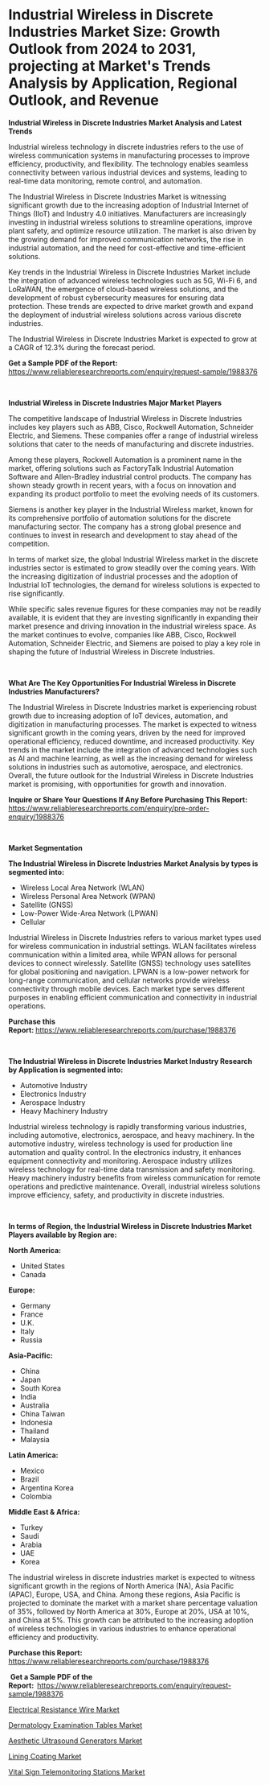 <p><h1>Industrial Wireless in Discrete Industries Market Size: Growth Outlook from 2024 to 2031, projecting at Market's Trends Analysis by Application, Regional Outlook, and Revenue</h1></p><p><strong>Industrial Wireless in Discrete Industries Market Analysis and Latest Trends</strong></p>
<p><p>Industrial wireless technology in discrete industries refers to the use of wireless communication systems in manufacturing processes to improve efficiency, productivity, and flexibility. The technology enables seamless connectivity between various industrial devices and systems, leading to real-time data monitoring, remote control, and automation.</p><p>The Industrial Wireless in Discrete Industries Market is witnessing significant growth due to the increasing adoption of Industrial Internet of Things (IIoT) and Industry 4.0 initiatives. Manufacturers are increasingly investing in industrial wireless solutions to streamline operations, improve plant safety, and optimize resource utilization. The market is also driven by the growing demand for improved communication networks, the rise in industrial automation, and the need for cost-effective and time-efficient solutions.</p><p>Key trends in the Industrial Wireless in Discrete Industries Market include the integration of advanced wireless technologies such as 5G, Wi-Fi 6, and LoRaWAN, the emergence of cloud-based wireless solutions, and the development of robust cybersecurity measures for ensuring data protection. These trends are expected to drive market growth and expand the deployment of industrial wireless solutions across various discrete industries.</p><p>The Industrial Wireless in Discrete Industries Market is expected to grow at a CAGR of 12.3% during the forecast period.</p></p>
<p><strong>Get a Sample PDF of the Report:&nbsp;</strong> <a href="https://www.reliableresearchreports.com/enquiry/request-sample/1988376">https://www.reliableresearchreports.com/enquiry/request-sample/1988376</a></p>
<p>&nbsp;</p>
<p><strong>Industrial Wireless in Discrete Industries Major Market Players</strong></p>
<p><p>The competitive landscape of Industrial Wireless in Discrete Industries includes key players such as ABB, Cisco, Rockwell Automation, Schneider Electric, and Siemens. These companies offer a range of industrial wireless solutions that cater to the needs of manufacturing and discrete industries.</p><p>Among these players, Rockwell Automation is a prominent name in the market, offering solutions such as FactoryTalk Industrial Automation Software and Allen-Bradley industrial control products. The company has shown steady growth in recent years, with a focus on innovation and expanding its product portfolio to meet the evolving needs of its customers.</p><p>Siemens is another key player in the Industrial Wireless market, known for its comprehensive portfolio of automation solutions for the discrete manufacturing sector. The company has a strong global presence and continues to invest in research and development to stay ahead of the competition.</p><p>In terms of market size, the global Industrial Wireless market in the discrete industries sector is estimated to grow steadily over the coming years. With the increasing digitization of industrial processes and the adoption of Industrial IoT technologies, the demand for wireless solutions is expected to rise significantly.</p><p>While specific sales revenue figures for these companies may not be readily available, it is evident that they are investing significantly in expanding their market presence and driving innovation in the industrial wireless space. As the market continues to evolve, companies like ABB, Cisco, Rockwell Automation, Schneider Electric, and Siemens are poised to play a key role in shaping the future of Industrial Wireless in Discrete Industries.</p></p>
<p>&nbsp;</p>
<p><strong>What Are The Key Opportunities For Industrial Wireless in Discrete Industries Manufacturers?</strong></p>
<p><p>The Industrial Wireless in Discrete Industries market is experiencing robust growth due to increasing adoption of IoT devices, automation, and digitization in manufacturing processes. The market is expected to witness significant growth in the coming years, driven by the need for improved operational efficiency, reduced downtime, and increased productivity. Key trends in the market include the integration of advanced technologies such as AI and machine learning, as well as the increasing demand for wireless solutions in industries such as automotive, aerospace, and electronics. Overall, the future outlook for the Industrial Wireless in Discrete Industries market is promising, with opportunities for growth and innovation.</p></p>
<p><strong>Inquire or Share Your Questions If Any Before Purchasing This Report:</strong> <a href="https://www.reliableresearchreports.com/enquiry/pre-order-enquiry/1988376">https://www.reliableresearchreports.com/enquiry/pre-order-enquiry/1988376</a></p>
<p>&nbsp;</p>
<p><strong>Market Segmentation</strong></p>
<p><strong>The Industrial Wireless in Discrete Industries Market Analysis by types is segmented into:</strong></p>
<p><ul><li>Wireless Local Area Network (WLAN)</li><li>Wireless Personal Area Network (WPAN)</li><li>Satellite (GNSS)</li><li>Low-Power Wide-Area Network (LPWAN)</li><li>Cellular</li></ul></p>
<p><p>Industrial Wireless in Discrete Industries refers to various market types used for wireless communication in industrial settings. WLAN facilitates wireless communication within a limited area, while WPAN allows for personal devices to connect wirelessly. Satellite (GNSS) technology uses satellites for global positioning and navigation. LPWAN is a low-power network for long-range communication, and cellular networks provide wireless connectivity through mobile devices. Each market type serves different purposes in enabling efficient communication and connectivity in industrial operations.</p></p>
<p><strong>Purchase this Report:&nbsp;</strong><a href="https://www.reliableresearchreports.com/purchase/1988376">https://www.reliableresearchreports.com/purchase/1988376</a></p>
<p>&nbsp;</p>
<p><strong>The Industrial Wireless in Discrete Industries Market Industry Research by Application is segmented into:</strong></p>
<p><ul><li>Automotive Industry</li><li>Electronics Industry</li><li>Aerospace Industry</li><li>Heavy Machinery Industry</li></ul></p>
<p><p>Industrial wireless technology is rapidly transforming various industries, including automotive, electronics, aerospace, and heavy machinery. In the automotive industry, wireless technology is used for production line automation and quality control. In the electronics industry, it enhances equipment connectivity and monitoring. Aerospace industry utilizes wireless technology for real-time data transmission and safety monitoring. Heavy machinery industry benefits from wireless communication for remote operations and predictive maintenance. Overall, industrial wireless solutions improve efficiency, safety, and productivity in discrete industries.</p></p>
<p>&nbsp;</p>
<p><strong>In terms of Region, the Industrial Wireless in Discrete Industries Market Players available by Region are:</strong></p>
<p>
    <p> <strong> North America: </strong>
        <ul>
            <li>United States</li>
            <li>Canada</li>
        </ul>
        </p> 
    <p> <strong> Europe: </strong>
        <ul>
            <li>Germany</li>
            <li>France</li>
            <li>U.K.</li>
            <li>Italy</li>
            <li>Russia</li>
        </ul>
        </p> 
    <p> <strong> Asia-Pacific: </strong>
        <ul>
            <li>China</li>
            <li>Japan</li>
            <li>South Korea</li>
            <li>India</li>
            <li>Australia</li>
            <li>China Taiwan</li>
            <li>Indonesia</li>
            <li>Thailand</li>
            <li>Malaysia</li>
        </ul>
        </p> 
    <p> <strong> Latin America: </strong>
        <ul>
            <li>Mexico</li>
            <li>Brazil</li>
            <li>Argentina Korea</li>
            <li>Colombia</li>
        </ul>
        </p> 
    <p> <strong> Middle East & Africa: </strong>
        <ul>
            <li>Turkey</li>
            <li>Saudi</li>
            <li>Arabia</li>
            <li>UAE</li>
            <li>Korea</li>
        </ul>
    </p>
    </p>
<p><p>The industrial wireless in discrete industries market is expected to witness significant growth in the regions of North America (NA), Asia Pacific (APAC), Europe, USA, and China. Among these regions, Asia Pacific is projected to dominate the market with a market share percentage valuation of 35%, followed by North America at 30%, Europe at 20%, USA at 10%, and China at 5%. This growth can be attributed to the increasing adoption of wireless technologies in various industries to enhance operational efficiency and productivity.</p></p>
<p><strong>Purchase this Report: </strong><a href="https://www.reliableresearchreports.com/purchase/1988376">https://www.reliableresearchreports.com/purchase/1988376</a></p>
<p>&nbsp;<strong>Get a Sample PDF of the Report:&nbsp;&nbsp;</strong><a href="https://www.reliableresearchreports.com/enquiry/request-sample/1988376">https://www.reliableresearchreports.com/enquiry/request-sample/1988376</a></p>
<p><strong></strong></p>
<p><p><a href="https://view.publitas.com/reportprime-1/electrical-resistance-wire-market-share-market-new-trends-analysis-report-by-type-by-application-by-end-use-by-region-and-segment-forecasts-2024-2031/">Electrical Resistance Wire Market</a></p><p><a href="https://artistic-helicopter-ca9.notion.site/Dermatology-Examination-Tables-Market-Size-Focuses-on-Market-Dynamics-In-Depth-Analysis-and-Future--7d0763c0f4af4578b73fc95e5ab95d88">Dermatology Examination Tables Market</a></p><p><a href="https://picayune-night-cbd.notion.site/Aesthetic-Ultrasound-Generators-Market-Size-Market-Share-and-Global-Market-Analysis-Report-2024--0b803d0056c841c894ac1bed19a094d5">Aesthetic Ultrasound Generators Market</a></p><p><a href="https://view.publitas.com/reportprime-1/lining-coating-market-size-market-share-and-global-market-analysis-report-2024-2031/">Lining Coating Market</a></p><p><a href="https://valiant-lunge-8fe.notion.site/Vital-Sign-Telemonitoring-Stations-Market-Research-Report-Unlocks-Analysis-on-the-Market-Financial-S-e590f32c6edb49ce99640b84f9810458">Vital Sign Telemonitoring Stations Market</a></p></p>